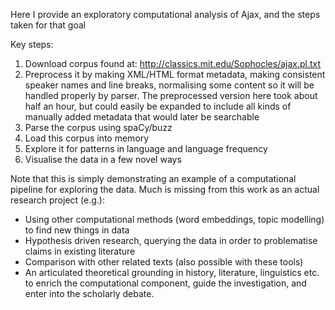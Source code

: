 Here I provide an exploratory computational analysis of Ajax, and the steps taken for that goal


Key steps:

1. Download corpus found at: http://classics.mit.edu/Sophocles/ajax.pl.txt
2. Preprocess it by making XML/HTML format metadata, making consistent speaker names and line breaks, normalising some content so it will be handled properly by parser. The preprocessed version here took about half an hour, but could easily be expanded to include all kinds of manually added metadata that would later be searchable
3. Parse the corpus using spaCy/buzz
4. Load this corpus into memory
5. Explore it for patterns in language and language frequency
6. Visualise the data in a few novel ways

Note that this is simply demonstrating an example of a computational pipeline for exploring the data. Much is missing from this work as an actual research project (e.g.):

* Using other computational methods (word embeddings, topic modelling) to find new things in data
* Hypothesis driven research, querying the data in order to problematise claims in existing literature
* Comparison with other related texts (also possible with these tools)
* An articulated theoretical grounding in history, literature, linguistics etc. to enrich the computational component, guide the investigation, and enter into the scholarly debate. 
